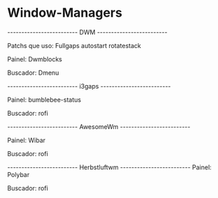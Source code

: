 # Window-Managers

------------------------- DWM -------------------------

Patchs que uso:
Fullgaps
autostart
rotatestack

Painel: 
Dwmblocks

Buscador: Dmenu

------------------------- i3gaps -------------------------

Painel:
bumblebee-status

Buscador: rofi

------------------------- AwesomeWm -------------------------

Painel: 
Wibar

Buscador: rofi

------------------------- Herbstluftwm ------------------------- 
Painel:
Polybar

Buscador: rofi
